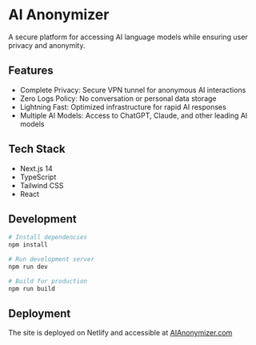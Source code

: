# AI Anonymizer

A secure platform for accessing AI language models while ensuring user privacy and anonymity.

## Features

- Complete Privacy: Secure VPN tunnel for anonymous AI interactions
- Zero Logs Policy: No conversation or personal data storage
- Lightning Fast: Optimized infrastructure for rapid AI responses
- Multiple AI Models: Access to ChatGPT, Claude, and other leading AI models

## Tech Stack

- Next.js 14
- TypeScript
- Tailwind CSS
- React

## Development

```bash
# Install dependencies
npm install

# Run development server
npm run dev

# Build for production
npm run build
```

## Deployment

The site is deployed on Netlify and accessible at [AIAnonymizer.com](https://aianonymizer.com)
